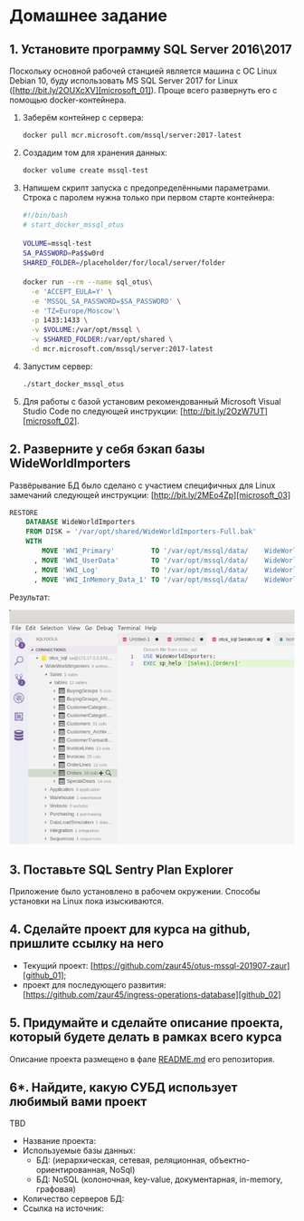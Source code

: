 # Домашнее задание

## 1. Установите программу SQL Server 2016\2017

Поскольку основной рабочей станцией является машина с ОС Linux Debian 10,
буду использовать MS SQL Server 2017 for Linux ([http://bit.ly/2OUXcXV][microsoft_01]).
Проще всего развернуть его с помощью docker-контейнера.

1. Заберём контейнер с сервера:

    ```bash
    docker pull mcr.microsoft.com/mssql/server:2017-latest
    ```

2. Создадим том для хранения данных:

    ```bash
    docker volume create mssql-test
    ```

3. Напишем скрипт запуска с предопределёнными параметрами. Строка с паролем нужна только при первом старте контейнера:

    ```bash
    #!/bin/bash
    # start_docker_mssql_otus

    VOLUME=mssql-test
    SA_PASSWORD=Pa$$w0rd
    SHARED_FOLDER=/placeholder/for/local/server/folder

    docker run --rm --name sql_otus\
      -e 'ACCEPT_EULA=Y' \
      -e 'MSSQL_SA_PASSWORD=$SA_PASSWORD' \
      -e 'TZ=Europe/Moscow'\
      -p 1433:1433 \
      -v $VOLUME:/var/opt/mssql \
      -v $SHARED_FOLDER:/var/opt/shared \
      -d mcr.microsoft.com/mssql/server:2017-latest
    ```

4. Запустим сервер:

    ```bash
    ./start_docker_mssql_otus
    ```

5. Для работы с базой установим рекомендованный Microsoft Visual Studio Code по следующей инструкции: [http://bit.ly/2OzW7UT][microsoft_02].

## 2. Разверните у себя бэкап базы WideWorldImporters

Развёрывание БД было сделано с участием специфичных для Linux замечаний следующей инструкции: [http://bit.ly/2MEo4Zp][microsoft_03]

```sql
RESTORE
    DATABASE WideWorldImporters
    FROM DISK = '/var/opt/shared/WideWorldImporters-Full.bak'
    WITH
        MOVE 'WWI_Primary'         TO '/var/opt/mssql/data/    WideWorldImporters.mdf'
      , MOVE 'WWI_UserData'        TO '/var/opt/mssql/data/    WideWorldImporters_UserData.ndf'
      , MOVE 'WWI_Log'             TO '/var/opt/mssql/data/    WideWorldImporters.ldf'
      , MOVE 'WWI_InMemory_Data_1' TO '/var/opt/mssql/data/    WideWorldImporters_InMemory_Data_1'
```

Результат:

![Скриншот развёрнутого бекапа][screen_01]

## 3. Поставьте SQL Sentry Plan Explorer

Приложение было установлено в рабочем окружении. Способы установки на Linux пока изыскиваются.

## 4. Сделайте проект для курса на github, пришлите ссылку на него

* Текущий проект: [https://github.com/zaur45/otus-mssql-201907-zaur][github_01];
* проект для последующего развития: [https://github.com/zaur45/ingress-operations-database][github_02]

## 5. Придумайте и сделайте описание проекта, который будете делать в рамках всего курса

Описание проекта размещено в фале [README.md][github_03] его репозитория.

## 6*. Найдите, какую СУБД использует любимый вами проект

TBD

* Название проекта:
* Используемые базы данных:
  * БД: (иерархическая, сетевая, реляционная, объектно-ориентированная, NoSql)
  * БД: NoSQL (колоночная, key-value, документарная, in-memory, графовая)
* Количество серверов БД:
* Ссылка на источник:

[screen_01]: images/WideWorldImporters_screenshot.png
[github_01]: https://github.com/zaur45/otus-mssql-201907-zaur
[github_02]: https://github.com/zaur45/ingress-operations-database
[github_03]: https://github.com/zaur45/ingress-operations-database/blob/master/README.md
[microsoft_01]: http://bit.ly/2OUXcXV
[microsoft_02]: http://bit.ly/2OzW7UT
[microsoft_03]: http://bit.ly/2MEo4Zp
